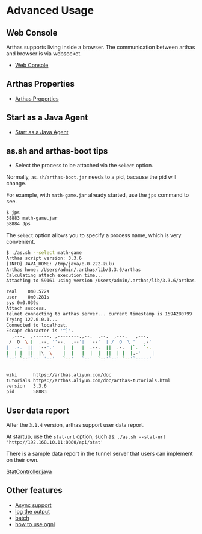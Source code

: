 # Advanced Usage

## Web Console

Arthas supports living inside a browser. The communication between arthas and browser is via websocket.

- [Web Console](web-console.md)

## Arthas Properties

- [Arthas Properties](arthas-properties.md)

## Start as a Java Agent

- [Start as a Java Agent](agent.md)

## as.sh and arthas-boot tips

- Select the process to be attached via the `select` option.

Normally, `as.sh`/`arthas-boot.jar` needs to a pid, bacause the pid will change.

For example, with `math-game.jar` already started, use the `jps` command to see.

```bash
$ jps
58883 math-game.jar
58884 Jps
```

The `select` option allows you to specify a process name, which is very convenient.

```bash
$ ./as.sh --select math-game
Arthas script version: 3.3.6
[INFO] JAVA_HOME: /tmp/java/8.0.222-zulu
Arthas home: /Users/admin/.arthas/lib/3.3.6/arthas
Calculating attach execution time...
Attaching to 59161 using version /Users/admin/.arthas/lib/3.3.6/arthas...

real	0m0.572s
user	0m0.281s
sys	0m0.039s
Attach success.
telnet connecting to arthas server... current timestamp is 1594280799
Trying 127.0.0.1...
Connected to localhost.
Escape character is '^]'.
  ,---.  ,------. ,--------.,--.  ,--.  ,---.   ,---.
 /  O  \ |  .--. ''--.  .--'|  '--'  | /  O  \ '   .-'
|  .-.  ||  '--'.'   |  |   |  .--.  ||  .-.  |`.  `-.
|  | |  ||  |\  \    |  |   |  |  |  ||  | |  |.-'    |
`--' `--'`--' '--'   `--'   `--'  `--'`--' `--'`-----'


wiki      https://arthas.aliyun.com/doc
tutorials https://arthas.aliyun.com/doc/arthas-tutorials.html
version   3.3.6
pid       58883
```

## User data report

After the `3.1.4` version, arthas support user data report.

At startup, use the `stat-url` option, such as: `./as.sh --stat-url 'http://192.168.10.11:8080/api/stat'`

There is a sample data report in the tunnel server that users can implement on their own.

[StatController.java](https://github.com/alibaba/arthas/blob/master/tunnel-server/src/main/java/com/alibaba/arthas/tunnel/server/app/web/StatController.java)

## Other features

- [Async support](async.md)
- [log the output](logger.md)
- [batch](batch-support.md)
- [how to use ognl](https://github.com/alibaba/arthas/issues/11)
